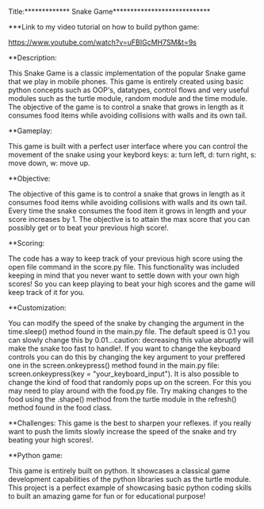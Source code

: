 Title:************* Snake Game****************************

***Link to my video tutorial on how to build python game:


 https://www.youtube.com/watch?v=uFBIGcMH7SM&t=9s



**Description:

This Snake Game is a classic implementation of the popular Snake game that we play in mobile phones. This game is entirely created using basic python concepts such as OOP's, datatypes, control flows and very useful modules such as the turtle module, random module and the time module. The objective of the game is to control a snake that grows in length as it consumes food items while avoiding collisions with walls and its own tail. 



**Gameplay:
 
This game is built with a perfect user interface where you can control the movement of the snake using your keybord keys: a: turn left, d: turn right, s: move down, w: move up.  

**Objective:

The objective of this game is to control a snake that grows in length as it consumes food items while avoiding collisions with walls and its own tail. Every time the snake consumes the food item it grows in length and your score increases by 1. The objective is to attain the max score that you can possibly get or to beat your previous high score!.


**Scoring: 

The code has a way to keep track of your previous high score using the open file command in the score.py file. This functionality was included keeping in mind that you never want to settle down with your own high scores! So you can keep playing to beat your high scores and the game will keep track of it for you.


**Customization:

You can modify the speed of the snake by changing the argument in the time.sleep() method found in the main.py file. The default speed is 0.1 you can slowly change this by 0.01...caution: decreasing this value abruptly will make the snake too fast to handle!. If you want to change the keyboard controls you can do this by changing the key argument to your preffered one in the screen.onkeypress() method found in the main.py file: screen.onkeypress(key = "your_keyboard_input").
It is also possible to change the kind of food that randomly pops up on the screen. For this you may need to play around with the food.py file. Try making changes to the food using the .shape() method from the turtle module in the refresh() method found in the food class.

**Challenges: 
This game is the best to sharpen your reflexes. if you really want to push the limits slowly increase the speed of the snake and try beating your high scores!.


**Python game: 

This game is entirely built on python. It showcases a classical game development capabilities of the python libraries such as the turtle module. This project is a perfect example of showcasing basic python coding skills to built an amazing game for fun or for educational purpose!







